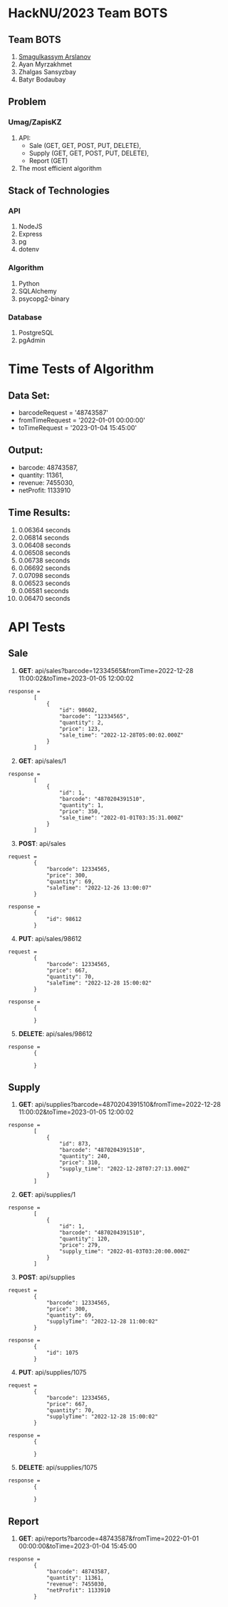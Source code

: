 # HackNU/2023 Team BOTS 

## Team BOTS

1. [Smagulkassym Arslanov](https://www.linkedin.com/in/smagulkassym/)
2. Ayan Myrzakhmet
3. Zhalgas Sansyzbay
4. Batyr Bodaubay

## Problem

### Umag/ZapisKZ

1. API: 
    + Sale (GET, GET, POST, PUT, DELETE), 
    + Supply (GET, GET, POST, PUT, DELETE), 
    + Report (GET)
2. The most efficient algorithm

## Stack of Technologies 

### API

1. NodeJS
2. Express
3. pg
4. dotenv

### Algorithm

1. Python
2. SQLAlchemy
3. psycopg2-binary

### Database

1. PostgreSQL
2. pgAdmin

# Time Tests of Algorithm

## Data Set: 
+ barcodeRequest = '48743587'
+ fromTimeRequest = '2022-01-01 00:00:00'
+ toTimeRequest = '2023-01-04 15:45:00'

## Output:
+ barcode: 48743587, 
+ quantity: 11361, 
+ revenue: 7455030, 
+ netProfit: 1133910

## Time Results:
1. 0.06364 seconds
2. 0.06814 seconds
3. 0.06408 seconds
4. 0.06508 seconds
5. 0.06738 seconds
6. 0.06692 seconds
7. 0.07098 seconds
8. 0.06523 seconds
9. 0.06581 seconds
10. 0.06470 seconds

# API Tests
## Sale
1. **GET**: api/sales?barcode=12334565&fromTime=2022-12-28 11:00:02&toTime=2023-01-05 12:00:02
```
response = 
        [
            {
                "id": 98602,
                "barcode": "12334565",
                "quantity": 2,
                "price": 123,
                "sale_time": "2022-12-28T05:00:02.000Z"
            }
        ]
```
2. **GET**: api/sales/1
```
response = 
        [
            {
                "id": 1,
                "barcode": "4870204391510",
                "quantity": 1,
                "price": 350,
                "sale_time": "2022-01-01T03:35:31.000Z"
            }
        ]
```
3. **POST**: api/sales
```
request = 
        {
            "barcode": 12334565,
            "price": 300,
            "quantity": 69,
            "saleTime": "2022-12-26 13:00:07"
        }
```
```
response = 
        {
            "id": 98612
        }
```
4. **PUT**: api/sales/98612
```
request = 
        {
            "barcode": 12334565,
            "price": 667,
            "quantity": 70,
            "saleTime": "2022-12-28 15:00:02"
        }
```
```
response = 
        {

        }
```
5. **DELETE**: api/sales/98612
```
response =
        {
            
        }
```
## Supply
1. **GET**: api/supplies?barcode=4870204391510&fromTime=2022-12-28 11:00:02&toTime=2023-01-05 12:00:02
```
response = 
        [
            {
                "id": 873,
                "barcode": "4870204391510",
                "quantity": 240,
                "price": 310,
                "supply_time": "2022-12-28T07:27:13.000Z"
            }
        ]
```
2. **GET**: api/supplies/1
```
response = 
        [
            {
                "id": 1,
                "barcode": "4870204391510",
                "quantity": 120,
                "price": 279,
                "supply_time": "2022-01-03T03:20:00.000Z"
            }
        ]
```
3. **POST**: api/supplies
```
request = 
        {
            "barcode": 12334565,
            "price": 300,
            "quantity": 69,
            "supplyTime": "2022-12-28 11:00:02"
        }
```
```
response = 
        {
            "id": 1075
        }
```
4. **PUT**: api/supplies/1075
```
request = 
        {
            "barcode": 12334565,
            "price": 667,
            "quantity": 70,
            "supplyTime": "2022-12-28 15:00:02"
        }
```
```
response = 
        {

        }
```
5. **DELETE**: api/supplies/1075
```
response =
        {
            
        }
```
## Report
1. **GET**: api/reports?barcode=48743587&fromTime=2022-01-01 00:00:00&toTime=2023-01-04 15:45:00
```
response =
        {
            "barcode": 48743587,
            "quantity": 11361,
            "revenue": 7455030,
            "netProfit": 1133910
        }
```